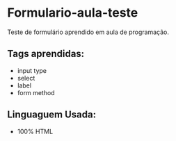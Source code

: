 # Formulario-aula-teste

Teste de formulário aprendido em aula de programação. 

## Tags aprendidas:

- input type
- select
- label
- form method
## Linguaguem Usada:
- 100% HTML
